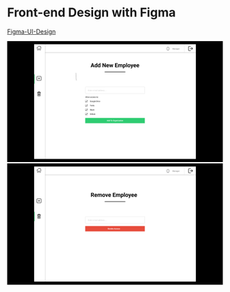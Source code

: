 # Front-end Design with Figma

[Figma-UI-Design](https://www.figma.com/file/u44y9RaB52Ydflsi54vWG3/on-boarding-off-boarding?node-id=0%3A1)

![Add Employee](markopolo-1.png)
![Remove Employee](markopolo-2.png)



